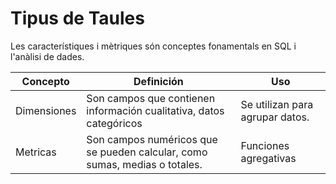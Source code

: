 # Tipus de Taules

Les característiques i mètriques són conceptes fonamentals en SQL i l'anàlisi de dades.

|   Concepto     | Definición                                                                 | Uso                              |
|----------------|----------------------------------------------------------------------------|----------------------------------|
| Dimensiones    | Son campos que contienen información cualitativa, datos categóricos        | Se utilizan para agrupar datos.  | 
| Metricas       | Son campos numéricos que se pueden calcular, como sumas, medias o totales. | Funciones agregativas            |
